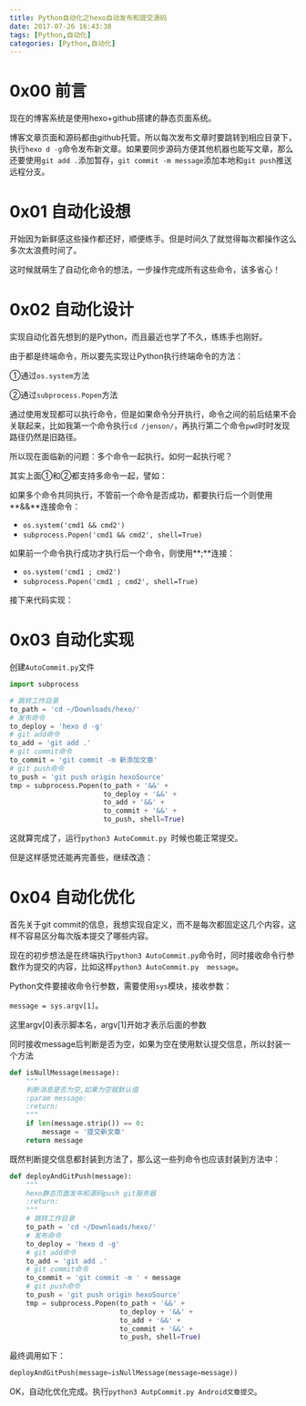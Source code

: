 ```yaml
---
title: Python自动化之hexo自动发布和提交源码
date: 2017-07-26 16:43:38
tags: [Python,自动化]
categories: [Python,自动化]
---
```


# 0x00 前言

现在的博客系统是使用hexo+github搭建的静态页面系统。

博客文章页面和源码都由github托管。所以每次发布文章时要跳转到相应目录下，执行`hexo d -g`命令发布新文章。如果要同步源码方便其他机器也能写文章，那么还要使用`git add .`添加暂存，`git commit -m message`添加本地和`git push`推送远程分支。

# 0x01 自动化设想

开始因为新鲜感这些操作都还好，顺便练手。但是时间久了就觉得每次都操作这么多次太浪费时间了。

这时候就萌生了自动化命令的想法，一步操作完成所有这些命令，该多省心！

# 0x02 自动化设计

实现自动化首先想到的是Python，而且最近也学了不久，练练手也刚好。

由于都是终端命令，所以要先实现让Python执行终端命令的方法：

①通过`os.system`方法

②通过`subprocess.Popen`方法

通过使用发现都可以执行命令，但是如果命令分开执行，命令之间的前后结果不会关联起来，比如我第一个命令执行`cd /jenson/`，再执行第二个命令`pwd`时时发现路径仍然是旧路径。

所以现在面临新的问题：多个命令一起执行。如何一起执行呢？

其实上面①和②都支持多命令一起，譬如：

如果多个命令共同执行，不管前一个命令是否成功，都要执行后一个则使用**&&**连接命令：

- `os.system('cmd1 && cmd2')`
- `subprocess.Popen('cmd1 && cmd2', shell=True)`

如果前一个命令执行成功才执行后一个命令，则使用**;**连接：

- `os.system('cmd1 ; cmd2')`
- `subprocess.Popen('cmd1 ; cmd2', shell=True)`

接下来代码实现：

# 0x03 自动化实现

创建`AutoCommit.py`文件

```python
import subprocess

# 跳转工作目录
to_path = 'cd ~/Downloads/hexo/'
# 发布命令
to_deploy = 'hexo d -g'
# git add命令
to_add = 'git add .'
# git commit命令
to_commit = 'git commit -m 新添加文章' 
# git push命令
to_push = 'git push origin hexoSource'
tmp = subprocess.Popen(to_path + '&&' +
                       to_deploy + '&&' +
                       to_add + '&&' +
                       to_commit + '&&' +
                       to_push, shell=True)
```

这就算完成了，运行`python3 AutoCommit.py `时候也能正常提交。

但是这样感觉还能再完善些，继续改造：

# 0x04 自动化优化

首先关于git commit的信息，我想实现自定义，而不是每次都固定这几个内容，这样不容易区分每次版本提交了哪些内容。

现在的初步想法是在终端执行`python3 AutoCommit.py`命令时，同时接收命令行参数作为提交的内容，比如这样`python3 AutoCommit.py  message`。

Python文件要接收命令行参数，需要使用`sys`模块，接收参数：

`message = sys.argv[1]`。

这里argv[0]表示脚本名，argv[1]开始才表示后面的参数

同时接收message后判断是否为空，如果为空在使用默认提交信息，所以封装一个方法

```python
def isNullMessage(message):
    """
    判断消息是否为空,如果为空赋默认值
    :param message:
    :return:
    """
    if len(message.strip()) == 0:
        message = '提交新文章'
    return message
```

既然判断提交信息都封装到方法了，那么这一些列命令也应该封装到方法中：

```python
def deployAndGitPush(message):
    """
    hexo静态页面发布和源码push git服务器
    :return:
    """
    # 跳转工作目录
    to_path = 'cd ~/Downloads/hexo/'
    # 发布命令
    to_deploy = 'hexo d -g'
    # git add命令
    to_add = 'git add .'
    # git commit命令
    to_commit = 'git commit -m ' + message
    # git push命令
    to_push = 'git push origin hexoSource'
    tmp = subprocess.Popen(to_path + '&&' +
                           to_deploy + '&&' +
                           to_add + '&&' +
                           to_commit + '&&' +
                           to_push, shell=True)
```

最终调用如下：

```python
deployAndGitPush(message=isNullMessage(message=message))
```



OK，自动化优化完成。执行`python3 AutpCommit.py Android文章提交`。

